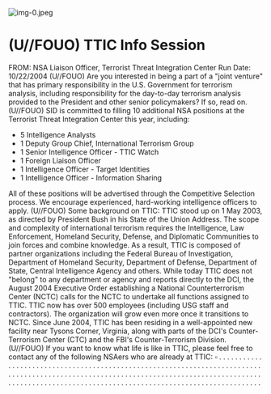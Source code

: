 ![img-0.jpeg](img-0.jpeg)

# (U//FOUO) TTIC Info Session 

FROM:
NSA Liaison Officer, Terrorist Threat Integration Center
Run Date: 10/22/2004
(U//FOUO) Are you interested in being a part of a "joint venture" that has primary responsibility in the U.S. Government for terrorism analysis, including responsibility for the day-to-day terrorism analysis provided to the President and other senior policymakers? If so, read on.
(U//FOUO) SID is committed to filling 10 additional NSA positions at the Terrorist Threat Integration Center this year, including:

- 5 Intelligence Analysts
- 1 Deputy Group Chief, International Terrorism Group
- 1 Senior Intelligence Officer - TTIC Watch
- 1 Foreign Liaison Officer
- 1 Intelligence Officer - Target Identities
- 1 Intelligence Officer - Information Sharing

All of these positions will be advertised through the Competitive Selection process. We encourage experienced, hard-working intelligence officers to apply.
(U//FOUO) Some background on TTIC: TTIC stood up on 1 May 2003, as directed by President Bush in his State of the Union Address. The scope and complexity of international terrorism requires the Intelligence, Law Enforcement, Homeland Security, Defense, and Diplomatic Communities to join forces and combine knowledge. As a result, TTIC is composed of partner organizations including the Federal Bureau of Investigation, Department of Homeland Security, Department of Defense, Department of State, Central Intelligence Agency and others. While today TTIC does not "belong" to any department or agency and reports directly to the DCI, the August 2004 Executive Order establishing a National Counterterrorism Center (NCTC) calls for the NCTC to undertake all functions assigned to TTIC. TTIC now has over 500 employees (including USG staff and contractors). The organization will grow even more once it transitions to NCTC. Since June 2004, TTIC has been residing in a well-appointed new facility near Tysons Corner, Virginia, along with parts of the DCI's Counter-Terrorism Center (CTC) and the FBI's Counter-Terrorism Division.
(U//FOUO) If you want to know what life is like in TTIC, please feel free to contact any of the following NSAers who are already at TTIC: $\square$ . . . . . . . . . . . . . . . . . . . . . . . . . . . . . . . . . . . . . . . . . . . . . . . . . . . . . . . . . . . . . . . . . . . . . . . . . . . . . . . . . . . . . . . . . . . . . . . . . . . . . . . . . . . . . . . . . . . . . . . . . . . . . . . . . . . . . . . . . . . . . . . . . . . . . . . . . . . . . . . . . . . . . . . . . . . . . . . . . . . . . . . . . . . . . . . . . . . . . . . .

